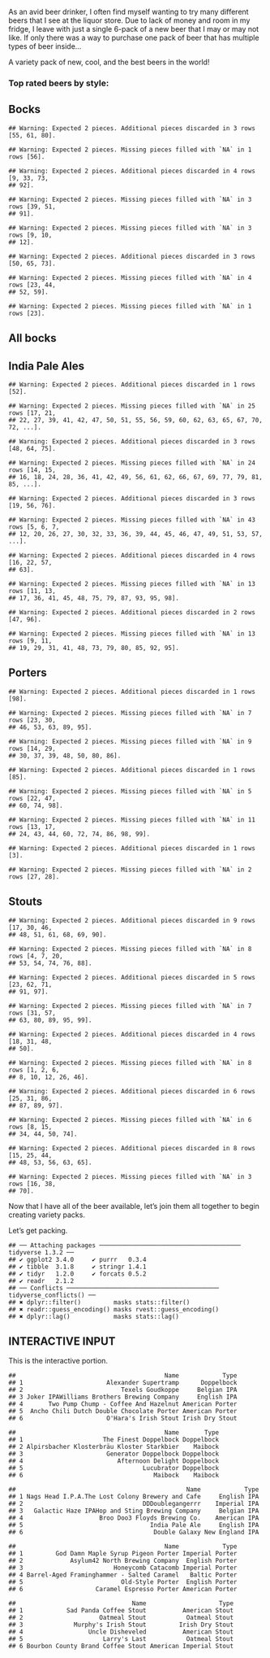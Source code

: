 As an avid beer drinker, I often find myself wanting to try many
different beers that I see at the liquor store. Due to lack of money and
room in my fridge, I leave with just a single 6-pack of a new beer that
I may or may not like. If only there was a way to purchase one pack of
beer that has multiple types of beer inside…

A variety pack of new, cool, and the best beers in the world!

### Top rated beers by style:

## Bocks

    ## Warning: Expected 2 pieces. Additional pieces discarded in 3 rows [55, 61, 80].

    ## Warning: Expected 2 pieces. Missing pieces filled with `NA` in 1 rows [56].

    ## Warning: Expected 2 pieces. Additional pieces discarded in 4 rows [9, 33, 73,
    ## 92].

    ## Warning: Expected 2 pieces. Missing pieces filled with `NA` in 3 rows [39, 51,
    ## 91].

    ## Warning: Expected 2 pieces. Missing pieces filled with `NA` in 3 rows [9, 10,
    ## 12].

    ## Warning: Expected 2 pieces. Additional pieces discarded in 3 rows [50, 65, 73].

    ## Warning: Expected 2 pieces. Missing pieces filled with `NA` in 4 rows [23, 44,
    ## 52, 59].

    ## Warning: Expected 2 pieces. Missing pieces filled with `NA` in 1 rows [23].

## All bocks

## India Pale Ales

    ## Warning: Expected 2 pieces. Additional pieces discarded in 1 rows [52].

    ## Warning: Expected 2 pieces. Missing pieces filled with `NA` in 25 rows [17, 21,
    ## 22, 27, 39, 41, 42, 47, 50, 51, 55, 56, 59, 60, 62, 63, 65, 67, 70, 72, ...].

    ## Warning: Expected 2 pieces. Additional pieces discarded in 3 rows [48, 64, 75].

    ## Warning: Expected 2 pieces. Missing pieces filled with `NA` in 24 rows [14, 15,
    ## 16, 18, 24, 28, 36, 41, 42, 49, 56, 61, 62, 66, 67, 69, 77, 79, 81, 85, ...].

    ## Warning: Expected 2 pieces. Additional pieces discarded in 3 rows [19, 56, 76].

    ## Warning: Expected 2 pieces. Missing pieces filled with `NA` in 43 rows [5, 6, 7,
    ## 12, 20, 26, 27, 30, 32, 33, 36, 39, 44, 45, 46, 47, 49, 51, 53, 57, ...].

    ## Warning: Expected 2 pieces. Additional pieces discarded in 4 rows [16, 22, 57,
    ## 63].

    ## Warning: Expected 2 pieces. Missing pieces filled with `NA` in 13 rows [11, 13,
    ## 17, 36, 41, 45, 48, 75, 79, 87, 93, 95, 98].

    ## Warning: Expected 2 pieces. Additional pieces discarded in 2 rows [47, 96].

    ## Warning: Expected 2 pieces. Missing pieces filled with `NA` in 13 rows [9, 11,
    ## 19, 29, 31, 41, 48, 73, 79, 80, 85, 92, 95].

## Porters

    ## Warning: Expected 2 pieces. Additional pieces discarded in 1 rows [98].

    ## Warning: Expected 2 pieces. Missing pieces filled with `NA` in 7 rows [23, 30,
    ## 46, 53, 63, 89, 95].

    ## Warning: Expected 2 pieces. Missing pieces filled with `NA` in 9 rows [14, 29,
    ## 30, 37, 39, 48, 50, 80, 86].

    ## Warning: Expected 2 pieces. Additional pieces discarded in 1 rows [85].

    ## Warning: Expected 2 pieces. Missing pieces filled with `NA` in 5 rows [22, 47,
    ## 60, 74, 98].

    ## Warning: Expected 2 pieces. Missing pieces filled with `NA` in 11 rows [13, 17,
    ## 24, 43, 44, 60, 72, 74, 86, 98, 99].

    ## Warning: Expected 2 pieces. Additional pieces discarded in 1 rows [3].

    ## Warning: Expected 2 pieces. Missing pieces filled with `NA` in 2 rows [27, 28].

## Stouts

    ## Warning: Expected 2 pieces. Additional pieces discarded in 9 rows [17, 30, 46,
    ## 48, 51, 61, 68, 69, 90].

    ## Warning: Expected 2 pieces. Missing pieces filled with `NA` in 8 rows [4, 7, 20,
    ## 53, 54, 74, 76, 88].

    ## Warning: Expected 2 pieces. Additional pieces discarded in 5 rows [23, 62, 71,
    ## 91, 97].

    ## Warning: Expected 2 pieces. Missing pieces filled with `NA` in 7 rows [31, 57,
    ## 63, 80, 89, 95, 99].

    ## Warning: Expected 2 pieces. Additional pieces discarded in 4 rows [18, 31, 48,
    ## 50].

    ## Warning: Expected 2 pieces. Missing pieces filled with `NA` in 8 rows [1, 2, 6,
    ## 8, 10, 12, 26, 46].

    ## Warning: Expected 2 pieces. Additional pieces discarded in 6 rows [25, 31, 86,
    ## 87, 89, 97].

    ## Warning: Expected 2 pieces. Missing pieces filled with `NA` in 6 rows [8, 15,
    ## 34, 44, 50, 74].

    ## Warning: Expected 2 pieces. Additional pieces discarded in 8 rows [15, 25, 44,
    ## 48, 53, 56, 63, 65].

    ## Warning: Expected 2 pieces. Missing pieces filled with `NA` in 3 rows [16, 38,
    ## 70].

Now that I have all of the beer available, let’s join them all together
to begin creating variety packs.

Let’s get packing.

    ## ── Attaching packages ─────────────────────────────────────── tidyverse 1.3.2 ──
    ## ✔ ggplot2 3.4.0     ✔ purrr   0.3.4
    ## ✔ tibble  3.1.8     ✔ stringr 1.4.1
    ## ✔ tidyr   1.2.0     ✔ forcats 0.5.2
    ## ✔ readr   2.1.2     
    ## ── Conflicts ────────────────────────────────────────── tidyverse_conflicts() ──
    ## ✖ dplyr::filter()         masks stats::filter()
    ## ✖ readr::guess_encoding() masks rvest::guess_encoding()
    ## ✖ dplyr::lag()            masks stats::lag()

## INTERACTIVE INPUT

This is the interactive portion.

    ##                                         Name            Type
    ## 1                       Alexander Supertramp      Doppelbock
    ## 2                           Texels Goudkoppe     Belgian IPA
    ## 3 Joker IPAWilliams Brothers Brewing Company     English IPA
    ## 4       Two Pump Chump - Coffee And Hazelnut American Porter
    ## 5  Ancho Chili Dutch Double Chocolate Porter American Porter
    ## 6                       O'Hara's Irish Stout Irish Dry Stout

    ##                                         Name       Type
    ## 1                      The Finest Doppelbock Doppelbock
    ## 2 Alpirsbacher Klosterbräu Kloster Starkbier    Maibock
    ## 3                       Generator Doppelbock Doppelbock
    ## 4                          Afternoon Delight Doppelbock
    ## 5                                 Lucubrator Doppelbock
    ## 6                                    Maibock    Maibock

    ##                                               Name            Type
    ## 1 Nags Head I.P.A.The Lost Colony Brewery and Cafe     English IPA
    ## 2                                 DDDoublegangerrr    Imperial IPA
    ## 3   Galactic Haze IPAHop and Sting Brewing Company     Belgian IPA
    ## 4                     Broo Doo3 Floyds Brewing Co.    American IPA
    ## 5                                   India Pale Ale     English IPA
    ## 6                                    Double Galaxy New England IPA

    ##                                         Name            Type
    ## 1         God Damn Maple Syrup Pigeon Porter Imperial Porter
    ## 2             Asylum42 North Brewing Company  English Porter
    ## 3                         Honeycomb Catacomb Imperial Porter
    ## 4 Barrel-Aged Framinghammer - Salted Caramel   Baltic Porter
    ## 5                           Old-Style Porter  English Porter
    ## 6                    Caramel Espresso Porter American Porter

    ##                                Name                    Type
    ## 1            Sad Panda Coffee Stout          American Stout
    ## 2                     Oatmeal Stout           Oatmeal Stout
    ## 3              Murphy's Irish Stout         Irish Dry Stout
    ## 4                  Uncle Disheveled          American Stout
    ## 5                      Larry's Last           Oatmeal Stout
    ## 6 Bourbon County Brand Coffee Stout American Imperial Stout
